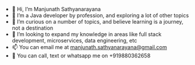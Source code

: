 - 👋 Hi, I’m Manjunath Sathyanarayana
- 👀 I’m a Java developer by profession, and exploring a lot of other topics
- 🌱 I’m curious on a number of topics, and believe learning is a journey, not a destination
- 💞️ I’m looking to expand my knowledge in areas like full stack development, microservices, data engineering, etc
- 📫 You can email me at manjunath.sathyanarayana@gmail.com
- 📱  You can call, text or whatsapp me on +919880362658

<!---
manjushandilya/manjushandilya is a ✨ special ✨ repository because its `README.md` (this file) appears on your GitHub profile.
You can click the Preview link to take a look at your changes.
--->
